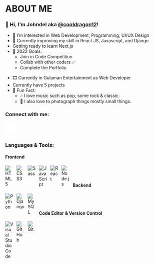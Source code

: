 # ABOUT ME
### 👋 Hi, I’m Johndel aka [@cooldragon12](!https://johndelencabo.online)!
- 👀 I’m interested in Web Development, Programming, UI/UX Design
- 🌱 Currently improving my skill in React JS, Javascript, and Django
- Getting ready to learn Next.js
- 🥅 2022 Goals: <ul>
    <li>Join in Code Competition</li>
    <li>Collab with other coders ✅</li>
    <li>Complete the Portfolio</li>
</ul>

- 🎞 Currently in Gulaman Entertainment as Web Developer
- Currently have 5 projects
- 🎢 Fun Fact:<ul>
    <li>🎶 I love music such as pop, some rock & classic. </li>
    <li>📸 I also love to photograph things mostly small things.</li>
</ul>

### Connect with me:
[<img alt="email/johndel" style="width: 35px; height:35px;"  src="./static/icons/icons8-mail-48.png"/>](!johndelencabo@gmail.com)
[<svg fill="#fff9" xmlns="http://www.w3.org/2000/svg"  viewBox="0 0 24 24" width="35px" height="35px"><path d="M 12 2 C 6.4889971 2 2 6.4889971 2 12 C 2 17.511003 6.4889971 22 12 22 C 17.511003 22 22 17.511003 22 12 C 22 6.4889971 17.511003 2 12 2 z M 12 4 C 16.430123 4 20 7.5698774 20 12 C 20 16.014467 17.065322 19.313017 13.21875 19.898438 L 13.21875 14.384766 L 15.546875 14.384766 L 15.912109 12.019531 L 13.21875 12.019531 L 13.21875 10.726562 C 13.21875 9.7435625 13.538984 8.8710938 14.458984 8.8710938 L 15.935547 8.8710938 L 15.935547 6.8066406 C 15.675547 6.7716406 15.126844 6.6953125 14.089844 6.6953125 C 11.923844 6.6953125 10.654297 7.8393125 10.654297 10.445312 L 10.654297 12.019531 L 8.4277344 12.019531 L 8.4277344 14.384766 L 10.654297 14.384766 L 10.654297 19.878906 C 6.8702905 19.240845 4 15.970237 4 12 C 4 7.5698774 7.5698774 4 12 4 z"/></svg>](!https://facebook.com/johndel.En13)
[<?xml version="1.0"?><svg fill="#fff9" xmlns="http://www.w3.org/2000/svg"  viewBox="0 0 24 24" width="35px" height="35px">    <path d="M 8 3 C 5.243 3 3 5.243 3 8 L 3 16 C 3 18.757 5.243 21 8 21 L 16 21 C 18.757 21 21 18.757 21 16 L 21 8 C 21 5.243 18.757 3 16 3 L 8 3 z M 8 5 L 16 5 C 17.654 5 19 6.346 19 8 L 19 16 C 19 17.654 17.654 19 16 19 L 8 19 C 6.346 19 5 17.654 5 16 L 5 8 C 5 6.346 6.346 5 8 5 z M 17 6 A 1 1 0 0 0 16 7 A 1 1 0 0 0 17 8 A 1 1 0 0 0 18 7 A 1 1 0 0 0 17 6 z M 12 7 C 9.243 7 7 9.243 7 12 C 7 14.757 9.243 17 12 17 C 14.757 17 17 14.757 17 12 C 17 9.243 14.757 7 12 7 z M 12 9 C 13.654 9 15 10.346 15 12 C 15 13.654 13.654 15 12 15 C 10.346 15 9 13.654 9 12 C 9 10.346 10.346 9 12 9 z"/></svg>](!https://instagram.com/thejohnds)


### Languages & Tools:

#### Frontend
<img align="left" alt="HTML5" width="26px" src="https://cdn.jsdelivr.net/gh/devicons/devicon/icons/html5/html5-original.svg" style="padding-right:10px;" />
<img align="left" alt="CSS3" width="26px" src="https://cdn.jsdelivr.net/gh/devicons/devicon/icons/css3/css3-original.svg" style="padding-right:10px;" />
<img align="left" alt="Sass" width="26px" src="https://cdn.jsdelivr.net/gh/devicons/devicon/icons/sass/sass-original.svg" style="padding-right:10px;" />
<img align="left" alt="JavaScript" width="26px" src="https://cdn.jsdelivr.net/gh/devicons/devicon/icons/javascript/javascript-original.svg" style="padding-right:10px;" />
<img align="left" alt="React" width="26px" src="https://cdn.jsdelivr.net/gh/devicons/devicon/icons/react/react-original.svg" style="padding-right:10px;" />
<img align="left" alt="Node.js" width="26px" src="https://cdn.jsdelivr.net/gh/devicons/devicon/icons/nodejs/nodejs-original.svg" style="padding-right:10px;" />
<br/>
<br/>


#### Backend
<img align="left" alt="Python" width="26px" src="https://cdn.jsdelivr.net/gh/devicons/devicon/icons/python/python-original.svg" style="padding-right:10px;" />
<img align="left" alt="Django" width="26px" src="https://cdn.jsdelivr.net/gh/devicons/devicon/icons/django/django-plain.svg" style="padding-right:10px;" />
<img align="left" alt="MySQL" width="26px" src="https://cdn.jsdelivr.net/gh/devicons/devicon/icons/mysql/mysql-original.svg" style="padding-right:10px;" />
<br/>
<br/>

#### Code Editor & Version Control
<img align="left" alt="Visual Studio Code" width="26px" src="https://cdn.jsdelivr.net/gh/devicons/devicon/icons/vscode/vscode-original.svg" style="padding-right:10px;" />
<img align="left" alt="GitHub" width="26px" src="https://user-images.githubusercontent.com/3369400/139447912-e0f43f33-6d9f-45f8-be46-2df5bbc91289.png" style="padding-right:10px;" />
<img align="left" alt="Git" width="26px" src="https://cdn.jsdelivr.net/gh/devicons/devicon/icons/git/git-original.svg" style="padding-right:10px;" />


